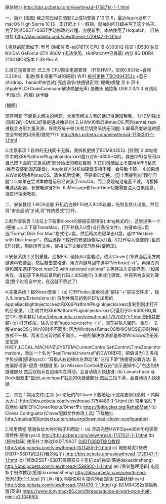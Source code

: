 原帖地址:http://bbs.pcbeta.com/viewthread-1758714-1-1.html

一、简介
[插图]
我之前已经在暗影2上成功安装了10.12.6，最近Apple发布了macOS High Sierra 10.13，正好赶上十一假期，就抽时间升级并写了这个帖子。为了跳过DSDT+SSDT手动修改的过程、方便新手，本帖使用了Hotpatch。
旧帖链接:http://bbs.pcbeta.com/viewthread-1729147-1-1.html

1.机器的配置如下:
型号	OMEN 15-ax016TX
CPU	i5-6300HQ
核显	HD530
独显	NVIDIA GeForce GTX 960M	(无法使用，HotPatch中已屏蔽)
内存	8G DDR4 2133
BIOS版本	F.38 Rev.A

2.目前完善情况:
已工作
CPU原生电源管理	（开启HWP，空闲0.8GHz~睿频3.2Ghz）
电池(修复电量不减的问题)
WIFI [拆机更换了BCM94352z](2.4G+5G) +蓝牙 (Airdrop、handoff未尝试)
亮度调节(快捷键正常)
睡眠/唤醒
显卡
声卡(AppleALC+CodeCommand解决唤醒无声)
摄像头
触控板
USB 2.0/3.0
有线网卡(驱动、内建)
读卡器

[插图]

现存问题
	下面是未解决的问题，大家有解决方案的话记得通知我哦。
1.HDMI输出(暗影2的HDMI口好像是通过独显的)
2.从Win10重启进macOS,否则kernel_task进程会占用大量资源，导致系统卡顿(关机后切换系统无问题)
3.屏幕亮度较低时感觉会有轻微闪烁感(错觉???):
http://bbs.pcbeta.com/viewthread-1738261-1-1.html

3.注意事项
1.自带的无线网卡无解，我拆机更换了BCM94352z.
[插图]
2.本帖附件中的X86PlatformPluginInjector.kext是针对i5-6300HQ的，其他CPU型号可以自己按下面的”完善系统”部分给出的教程自制.
3.在机械硬盘上不要用APFS格式(推荐安装到固态硬盘)，Apple官方对机械硬盘支持不佳，会导致卡顿。
4.如果想从Win10切换到macOS，请关机后切换，不要重启切换。(见上面提到的”现存问题”)
5.如果在尝试本教程前已经安装了macOS，而且发现电池电量不减，请拔掉电源适配器，长按电源键20s.
6.iMessage和FaceTime功能需要注入白果信息，请自行搜索教程。

二、安装教程
1.BIOS设置
开机后连按F10进入BIOS设置，先恢复默认设置。然后将”安全启动”关闭,将”传统模式”打开。

2.制作安装盘
1.论坛上下载带clover的原版安装镜像(.dmg格式的)，这里提供一个(感谢:…).
2.下载TransMac，打开并插入U盘(自行备份文件)，右键单击U盘 选”Format Disk For Mac”格式化U盘。然后再次右键单击U盘，选中”Restore with Disk Image”，然后选择下载好的安装镜像写入U盘.
3.打开写入镜像的U盘的EFI分区，删除所有文件，替换成下文给的EFI附件(要解压).

3.安装系统
1.关机重启，连按F9，选择从U盘启动。进入Clover引导界面后用方向键选中安装盘，然后敲击空格键，用方向键与回车选中”Verbose(-v)”。再用方向键和回车选择“Boot macOS with selected options”
2.等待进入安装界面。(如果失败，请记录下失败前最后的代码上论坛提问)
3.格式化硬盘，并将系统安装到硬盘(整个过程全中文，在这就不赘述了)

4.完善系统
1.额外kext安装：
(a) 打开Finder,菜单栏选”前往”->”前往文件夹”，输入/Library/Extensions
(b) 将附件解压的到的EFI/LE里的AppleBacklightInjector.kext和X86PlatformPluginInjector.kext复制到刚才打开的目录里。
(注:附件的X86PlatformPluginInjector.kext只适用于i5-6300HQ,其它CPU参考教程 http://bbs.pcbeta.com/viewthread-1737021-1-1.html制作并安装)
(c) 打开终端，输入命令”sudo kextcache -i /“，回车并输入密码。重启。
2.解决macOS与Win10时间不同步:
因为Windows和macOS看待CMOS记录时钟的方式不一样，两者会出现时间不同步。一般的解决方法都是修改Windows注册表:定位到HKEY_LOCAL_MACHINE\SYSTEM\CurrentControlSet\Control\TimeZoneInformation\，添加一个名为"RealTimeIsUniversal"的DWORD项，把值设为1
3.多指手势设置(感谢syscl):
“双指从右边缘向左滑动”和”三指下滑”快捷键设置方法:
系统偏好设置-键盘-快捷键 里: 
(a) Mission Control里双击”显示通知中心”右边的快捷键部分,然后双指从右边缘向左滑动，会自动填入快捷键; 
(b) Lanunchpad 与 Dock里双击”显示Launchpad”右边的快捷键部分,然后三指下滑，会自动填入快捷键.

三、其它
1.常用文件/工具
(a) 论坛内的Clover下载地址(不定期更新)(感谢 丶鸭梨大大。):
http://bbs.pcbeta.com/viewthread-1754489-1-1.html
(b) 常用驱动下载地址(放到EFI/Clover/Kexts/Other里):
https://bitbucket.org/RehabMan/
(c) Clover Configuator(Clover配置文件修改工具) 下载地址:
http://mackie100projects.altervista.org/download-clover-configurator/

2.常用教程
感谢各位大神的帖子和帮助！
(a) 开启完整HWP(SpeedShift)电源管理特性(感谢syscl)
http://bbs.pcbeta.com/viewthread-1737021-1-1.html
(b) [授权翻译] 使用补丁修改DSDT/SSDT [DSDT/SSDT综合教程](感谢daxuexinsheng)
http://bbs.pcbeta.com/viewthread-1571455-1-1.html
(c) 暗影精灵2修改DSDT+SSDT的过程(我的帖子)
http://bbs.pcbeta.com/viewthread-1729147-1-1.html
(d) [修改DSDT+SSDT]屏蔽双显卡笔记本的独显(感谢daxuexinsheng)
http://bbs.pcbeta.com/viewthread-1598800-1-1.html
(e) [重新整理逻辑] 电量补丁制作教程(感谢daxuexinsheng)
http://bbs.pcbeta.com/viewthread-1595139-1-1.html
(f) Lilu 相关内容说明 & 插件列表(感谢 口袋妖怪heart)
http://bbs.pcbeta.com/viewthread-1741470-1-1.html
(g) BCM94352z驱动教程(英语)
https://www.tonymacx86.com/threads/guide-airport-pcie-half-mini-v2.104850/

